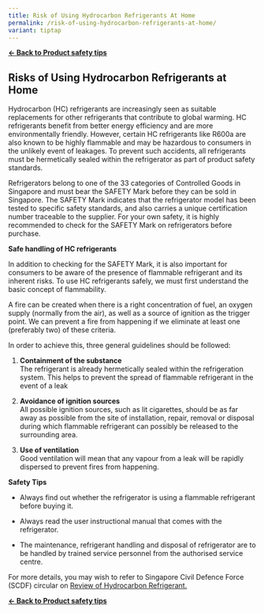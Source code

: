 ```yaml
---
title: Risk of Using Hydrocarbon Refrigerants At Home
permalink: /risk-of-using-hydrocarbon-refrigerants-at-home/
variant: tiptap
---
```

<p><strong><a href="https://www.consumerproductsafety.gov.sg/consumers/product-safety-tips/home-appliances-and-furniture/" rel="noopener noreferrer nofollow" target="_blank">← Back to Product safety tips</a></strong>
</p>
<h2>Risks of Using Hydrocarbon Refrigerants at Home</h2>
<p>Hydrocarbon (HC) refrigerants are increasingly seen as suitable replacements
for other refrigerants that contribute to global warming. HC refrigerants
benefit from better energy efficiency and are more environmentally friendly.
However, certain HC refrigerants like R600a are also known to be highly
flammable and may be hazardous to consumers in the unlikely event of leakages.
To prevent such accidents, all refrigerants must be hermetically sealed
within the refrigerator as part of product safety standards.</p>
<p>Refrigerators belong to one of the 33 categories of Controlled Goods in
Singapore and must bear the SAFETY Mark before they can be sold in Singapore.
The SAFETY Mark indicates that the refrigerator model has been tested to
specific safety standards, and also carries a unique certification number
traceable to the supplier. For your own safety, it is highly recommended
to check for the SAFETY Mark on refrigerators before purchase.</p>
<p><strong>Safe handling of HC refrigerants</strong>
</p>
<p>In addition to checking for the SAFETY Mark, it is also important for
consumers to be aware of the presence of flammable refrigerant and its
inherent risks. To use HC refrigerants safely, we must first understand
the basic concept of flammability.</p>
<p>A fire can be created when there is a right concentration of fuel, an
oxygen supply (normally from the air), as well as a source of ignition
as the trigger point. We can prevent a fire from happening if we eliminate
at least one (preferably two) of these criteria.</p>
<p>In order to achieve this, three general guidelines should be followed:</p>
<ol data-tight="true" class="tight">
<li>
<p><strong>Containment of the substance</strong>
<br>The refrigerant is already hermetically sealed within the refrigeration
system. This helps to prevent the spread of flammable refrigerant in the
event of a leak</p>
</li>
<li>
<p><strong>Avoidance of ignition sources</strong>
<br>All possible ignition sources, such as lit cigarettes, should be as far
away as possible from the site of installation, repair, removal or disposal
during which flammable refrigerant can possibly be released to the surrounding
area.</p>
</li>
<li>
<p><strong>Use of ventilation</strong>
<br>Good ventilation will mean that any vapour from a leak will be rapidly
dispersed to prevent fires from happening.</p>
</li>
</ol>
<p><strong>Safety Tips</strong>
</p>
<ul data-tight="true" class="tight">
<li>
<p>Always find out whether the refrigerator is using a flammable refrigerant
before buying it.</p>
</li>
<li>
<p>Always read the user instructional manual that comes with the refrigerator.</p>
</li>
<li>
<p>The maintenance, refrigerant handling and disposal of refrigerator are
to be handled by trained service personnel from the authorised service
centre.</p>
</li>
</ul>
<p>For more details, you may wish to refer to Singapore Civil Defence Force
(SCDF) circular on <a href="https://www.scdf.gov.sg/docs/default-source/fire-safety-docs/downloads/circulars/scdf-circular-on-hydrocarbon-refrigerants-june-2015.pdf?sfvrsn=94c973e7_1" rel="noopener noreferrer nofollow" target="_blank">Review of Hydrocarbon Refrigerant.</a>
</p>
<p><strong><a href="/consumers/product-safety-tips/home-appliances-and-furniture" rel="noopener noreferrer nofollow" target="_blank">← Back to Product safety tips</a></strong>
</p>